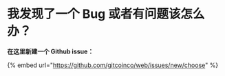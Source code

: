 # 我发现了一个 Bug 或者有问题该怎么办？

**在这里新建一个 Github issue：**

{% embed url="https://github.com/gitcoinco/web/issues/new/choose" %}
